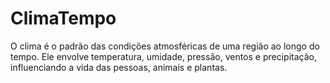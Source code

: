 # ClimaTempo
O clima é o padrão das condições atmosféricas de uma região ao longo do tempo. Ele envolve temperatura, umidade, pressão, ventos e precipitação, influenciando a vida das pessoas, animais e plantas.
